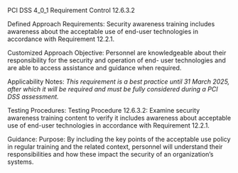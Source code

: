 PCI DSS 4_0_1 Requirement Control 12.6.3.2

Defined Approach Requirements:
Security awareness training includes awareness about the acceptable use of end-user technologies in accordance with Requirement 12.2.1.

Customized Approach Objective:
Personnel are knowledgeable about their responsibility for the security and operation of end- user technologies and are able to access assistance and guidance when required.

Applicability Notes:
_This requirement is a best practice until 31 March_ _2025, after which it will be required and must be_ _fully considered during a PCI DSS assessment._

Testing Procedures:
Testing Procedure 12.6.3.2: Examine security awareness training content to verify it includes awareness about acceptable use of end-user technologies in accordance with Requirement 12.2.1.

Guidance:
Purpose: By including the key points of the acceptable use policy in regular training and the related context, personnel will understand their responsibilities and how these impact the security of an organization’s systems.